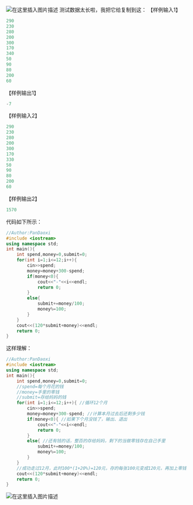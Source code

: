 ![在这里插入图片描述](https://pic.2ge.org/cdn/?url=https://img-blog.csdnimg.cn/76984730f9744e46816cd4892b88b4ad.png?x-oss-process=image/watermark,type_ZHJvaWRzYW5zZmFsbGJhY2s,shadow_50,text_Q1NETiBA5r2Y6YGT54a5,size_20,color_FFFFFF,t_70,g_se,x_16)
测试数据太长啦，我把它给复制到这：
【样例输入1】
```cpp
290
230
280
200
300
170
340
50 
90 
80 
200
60 
```
【样例输出1】

```cpp
-7
```
【样例输入2】

```cpp
290 
230 
280 
200 
300 
170 
330 
50 
90 
80 
200 
60 
```
【样例输出2】

```cpp
1570
```
代码如下所示：

```cpp
//Author:PanDaoxi
#include <iostream>
using namespace std;
int main(){
	int spend,money=0,submit=0;
	for(int i=1;i<=12;i++){
		cin>>spend;
		money=money+300-spend;
		if(money<0){
			cout<<"-"<<i<<endl;
			return 0;
		}
		else{
			submit+=money/100;
			money%=100;
		}
	}
	cout<<(120*submit+money)<<endl;
	return 0;
} 
```
这样理解：
```cpp
//Author:PanDaoxi
#include <iostream>
using namespace std;
int main(){
	int spend,money=0,submit=0;
	//spend=每个月花的钱
	//money=手里的零钱
	//submit=存给妈妈的钱 
	for(int i=1;i<=12;i++){ //循环12个月 
		cin>>spend;
		money=money+300-spend; //计算本月过去后还剩多少钱 
		if(money<0){ //如果下个月没钱了，输出、退出 
			cout<<"-"<<i<<endl;  
			return 0;
		}
		else{ //还有钱的话，整百的存给妈妈，剩下的当做零钱存在自己手里 
			submit+=money/100;
			money%=100;
		}
	}
	//成功走过12月，此时100*(1+20%)=120元，存的每张100元变成120元，再加上零钱 
	cout<<(120*submit+money)<<endl;
	return 0;
} 
```

![在这里插入图片描述](https://pic.2ge.org/cdn/?url=https://img-blog.csdnimg.cn/3adbf403e8b5446c8bdc5efbf3356451.png?x-oss-process=image/watermark,type_ZHJvaWRzYW5zZmFsbGJhY2s,shadow_50,text_Q1NETiBA5r2Y6YGT54a5,size_20,color_FFFFFF,t_70,g_se,x_16)

